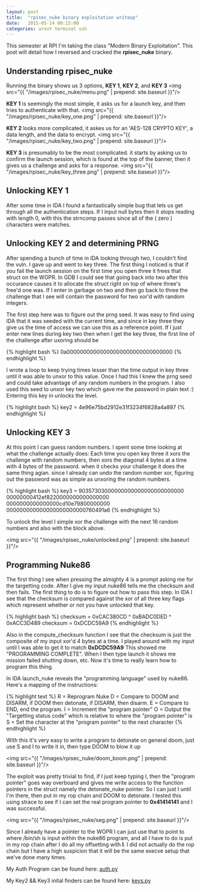 ```yaml
---
layout: post
title:  "rpisec_nuke binary exploitation writeup"
date:   2015-05-14 00:15:00
categories: urxvt terminal ssh
---
```


This semester at RPI I'm taking the class "Modern Binary Exploitation". This
post will detail how I reversed and cracked the **rpisec_nuke** binary.

## Understanding rpisec_nuke

Running the binary shows us 3 options, **KEY 1**, **KEY 2**, and **KEY 3**
<img src="{{ "/images/rpisec_nuke/menu.png" | prepend: site.baseurl }}"/>

**KEY 1** is seemingly the most simple, it asks us for a launch key, and then
tries to authenticate with that.
<img src="{{ "/images/rpisec_nuke/key_one.png" | prepend: site.baseurl }}"/>

**KEY 2** looks more complicated, it askes us for an 'AES-128 CRYPTO KEY',
a data length, and the data to encrypt.
<img src="{{ "/images/rpisec_nuke/key_two.png" | prepend: site.baseurl }}"/>

**KEY 3** is presumably to be the most complicated. it starts by asking us to
confirm the launch session, which is found at the top of the banner, then it
gives us a challenge and asks for a response.
<img src="{{ "/images/rpisec_nuke/key_three.png" | prepend: site.baseurl }}"/>

## Unlocking **KEY 1**
After some time in IDA I found a fantastically simple bug that lets us get
through all the authentication steps. If I input null bytes then it stops reading
with length 0, with this the strncomp passes since all of the ( zero ) characters
were matches.

## Unlocking **KEY 2** and determining PRNG
After spending a bunch of time in IDA looking through two, I couldn't find the vuln.
I gave up and went to key three. The first thing I noticed is that if you fail the
launch session on the first time you open three it frees that struct on the WOPR.
In GDB I could see that going back into two after this occurance causes it to allocate
the struct right on top of where three's free'd one was. If I enter in garbage on two
and then go back to three the challenge that I see will contain the password for two
xor'd with random integers.

The first step here was to figure out the prng seed. It was easy to find using IDA
that it was seeded with the current time, and since in key three they give us the time
of access we can use this as a reference point. If I just enter new lines during key two
then when I get the key three, the first line of the challenge after uxoring should be

{% highlight bash %}
0a00000000000000000000000000000000
{% endhighlight %}

I wrote a loop to keep trying times lesser than the time output in key three until it
was able to unxor to this value. Once I had this I knew the prng seed and could take
advantage of any random numbers in the program. I also used this seed to unxor key two
which gave me the password in plain text :) Entering this key in unlocks the level.

{% highlight bash %}
key2 = 4e96e75bd2912e31f3234f6828a4a897
{% endhighlight %}

## Unlocking **KEY 3**
At this point I can guess random numbers. I spent some time looking at what the
challenge actually does: Each time you open key three it xors the challenge with
random numbers, then xors the diagonal 4 bytes at a time with 4 bytes of the password.
when it checks your challenge it does the same thing agian.  since I already can
undo the random number xor, figuring out the password was as simple as unxoring
the random numbers.

{% highlight bash %}
key3 =
90357303000000000000000000000000
00000000412ef8220000000000000000
0000000000000000cd10e79800000000
000000000000000000000000760491a6
{% endhighlight %}

To unlock the level I simple xor the challenge with the next 16 random numbers
and also with the block above.

<img src="{{ "/images/rpisec_nuke/unlocked.png" | prepend: site.baseurl }}"/>

## Programming Nuke86
The first thing I see when pressing the almighty 4 is a prompt asking me for the
targetting code. After I give my input nuke86 tells me the checksum and then fails.
The first thing to do is to figure out how to pass this step. In IDA I see that the
checksum is compared against the xor of all three key flags which represent whether
or not you have unlocked that key.

{% highlight bash %}
checksum = 0xCAC380CD ^ 0xBADC0DED ^ 0xACC3D489
checksum = 0xDCDC59A9
{% endhighlight %}

Also in the compute_checksum function I see that the checksum is just the composite
of my input xor'd 4 bytes at a time. I played around with my input until I was able
to get it to match **0xDCDC59A9** This showed me "PROGRAMMING COMPLETE". When I
then type launch it shows me mission failed shutting down, etc. Now it's time to
really learn how to program this thing.

In IDA launch_nuke reveals the "programming language" used by nuke86. Here's a mapping
of the instructions:

{% highlight text %}
R = Reprogram Nuke
D = Compare to DOOM and DISARM, if DOOM then detonate, if DISARM, then disarm.
E = Compare to END, end the program.
I = Increment the "program pointer"
O = Output the "Targetting status code" which is relative to where the "program pointer" is
S = Set the character at the "program pointer" to the next character
{% endhighlight %}

With this it's very easy to write a program to detonate on general doom, just
use S and I to write it in, then type DOOM to blow it up

<img src="{{ "/images/rpisec_nuke/doom_boom.png" | prepend: site.baseurl }}"/>

The exploit was pretty trivial to find, if I just keep typing I, then the "program pointer"
goes way overboard and gives me write access to the function pointers in the struct
namely the detonate_nuke pointer. So I can just I until I'm there, then put in my rop
chain and DOOM to detonate. I tested this using strace to see if I can set the real
program pointer to **0x41414141** and I was successful.

<img src="{{ "/images/rpisec_nuke/seg.png" | prepend: site.baseurl }}"/>

Since I already have a pointer to the WOPR I can just use that to point to where
/bin/sh is input within the nuke86 program, and all I have to do is put in my rop
chain after I do all my offsetting with **I**. I did not actually do the rop chain
but I have a high suspicion that it will be the same execve setup that we've done
many times.

My Auth Program can be found here:
[auth.py](https://gist.github.com/Newbrict/e78158a27600bc6329de)

My Key2 && Key3 inital finders can be found here:
[keys.py](https://gist.github.com/Newbrict/b0c8cbefa360f6d52379)

